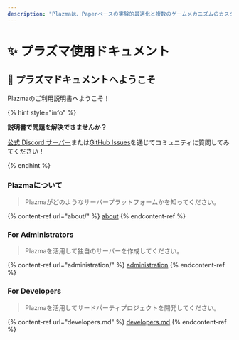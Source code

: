 ```yaml
---
description: "Plazmaは、Paperベースの実験的最適化と複数のゲームメカニズムのカスタマイズ機能を追加したMinecraft: Java Edition用のオープンソースサーバープラットフォームです。"
---
```


# ✨ プラズマ使用ドキュメント

## 👋 プラズマドキュメントへようこそ

Plazmaのご利用説明書へようこそ！

{% hint style="info" %}

**説明書で問題を解決できませんか？**

[公式 Discord サーバー](https://discord.gg/MmfC52K8A8)または[GitHub Issues](https://github.com/PlazmaMC/PlazmaBukkit/issues)を通じてコミュニティに質問してみてください！

{% endhint %}

### Plazmaについて

> Plazmaがどのようなサーバープラットフォームかを知ってください。

{% content-ref url="about/" %}
[about](about/)
{% endcontent-ref %}

### For Administrators

> Plazmaを活用して独自のサーバーを作成してください。

{% content-ref url="administration/" %}
[administration](administration/)
{% endcontent-ref %}

### For Developers

> Plazmaを活用してサードパーティプロジェクトを開発してください。

{% content-ref url="developers.md" %}
[developers.md](developers.md)
{% endcontent-ref %}
